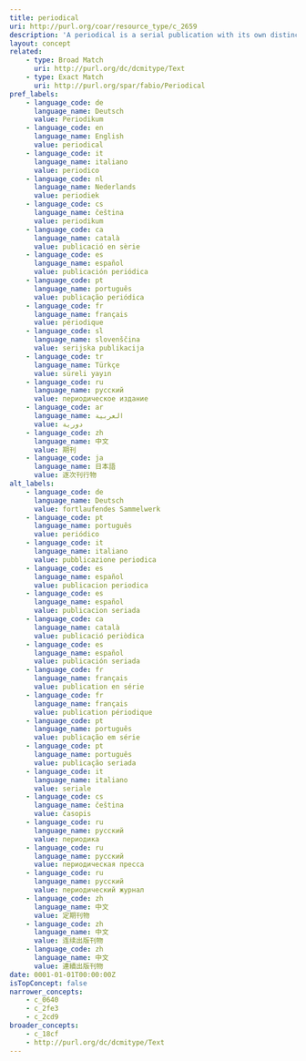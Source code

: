 ```yaml
---
title: periodical
uri: http://purl.org/coar/resource_type/c_2659
description: 'A periodical is a serial publication with its own distinctive title, characterized by a variety of contents and contributors, and issued at regular intervals. (Adapted from ODLIS) [Source: http://www.abc-clio.com/ODLIS/odlis_p.aspx]'
layout: concept
related:
    - type: Broad Match
      uri: http://purl.org/dc/dcmitype/Text
    - type: Exact Match
      uri: http://purl.org/spar/fabio/Periodical
pref_labels:
    - language_code: de
      language_name: Deutsch
      value: Periodikum
    - language_code: en
      language_name: English
      value: periodical
    - language_code: it
      language_name: italiano
      value: periodico
    - language_code: nl
      language_name: Nederlands
      value: periodiek
    - language_code: cs
      language_name: čeština
      value: periodikum
    - language_code: ca
      language_name: català
      value: publicació en sèrie
    - language_code: es
      language_name: español
      value: publicación periódica
    - language_code: pt
      language_name: português
      value: publicação periódica
    - language_code: fr
      language_name: français
      value: périodique
    - language_code: sl
      language_name: slovenščina
      value: serijska publikacija
    - language_code: tr
      language_name: Türkçe
      value: süreli yayın
    - language_code: ru
      language_name: русский
      value: периодическое издание
    - language_code: ar
      language_name: العربية
      value: دورية
    - language_code: zh
      language_name: 中文
      value: 期刊
    - language_code: ja
      language_name: 日本語
      value: 逐次刊行物
alt_labels:
    - language_code: de
      language_name: Deutsch
      value: fortlaufendes Sammelwerk
    - language_code: pt
      language_name: português
      value: periódico
    - language_code: it
      language_name: italiano
      value: pubblicazione periodica
    - language_code: es
      language_name: español
      value: publicacion periodica
    - language_code: es
      language_name: español
      value: publicacion seriada
    - language_code: ca
      language_name: català
      value: publicació periòdica
    - language_code: es
      language_name: español
      value: publicación seriada
    - language_code: fr
      language_name: français
      value: publication en série
    - language_code: fr
      language_name: français
      value: publication périodique
    - language_code: pt
      language_name: português
      value: publicação em série
    - language_code: pt
      language_name: português
      value: publicação seriada
    - language_code: it
      language_name: italiano
      value: seriale
    - language_code: cs
      language_name: čeština
      value: časopis
    - language_code: ru
      language_name: русский
      value: периодика
    - language_code: ru
      language_name: русский
      value: периодическая пресса
    - language_code: ru
      language_name: русский
      value: периодический журнал
    - language_code: zh
      language_name: 中文
      value: 定期刊物
    - language_code: zh
      language_name: 中文
      value: 连续出版刊物
    - language_code: zh
      language_name: 中文
      value: 連續出版刊物
date: 0001-01-01T00:00:00Z
isTopConcept: false
narrower_concepts:
    - c_0640
    - c_2fe3
    - c_2cd9
broader_concepts:
    - c_18cf
    - http://purl.org/dc/dcmitype/Text
---
```


